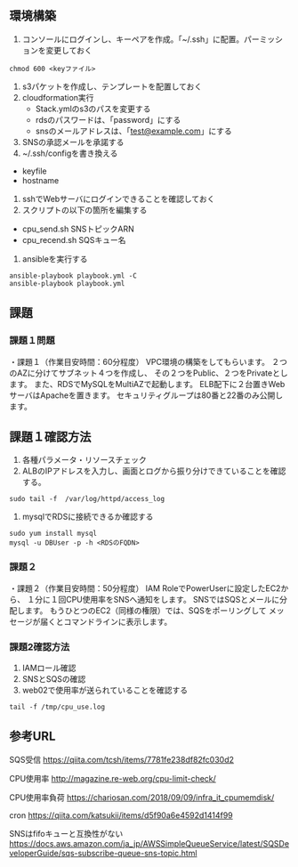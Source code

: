 ## 環境構築
1. コンソールにログインし、キーペアを作成。「~/.ssh」に配置。パーミッションを変更しておく
```
chmod 600 <keyファイル>
```
1. s3パケットを作成し、テンプレートを配置しておく
1. cloudformation実行
    - Stack.ymlのs3のパスを変更する
    - rdsのパスワードは、「password」にする
    - snsのメールアドレスは、「test@example.com」にする
1. SNSの承認メールを承諾する
1. ~/.ssh/configを書き換える
  - keyfile
  - hostname
1. sshでWebサーバにログインできることを確認しておく
1. スクリプトの以下の箇所を編集する
  - cpu_send.sh SNSトピックARN
  - cpu_recend.sh SQSキュー名

1. ansibleを実行する
```
ansible-playbook playbook.yml -C
ansible-playbook playbook.yml
```
## 課題
### 課題１問題
・課題１（作業目安時間：60分程度）
VPC環境の構築をしてもらいます。
２つのAZに分けてサブネット４つを作成し、
その２つをPublic、２つをPrivateとします。
また、RDSでMySQLをMultiAZで起動します。
ELB配下に２台置きWebサーバはApacheを置きます。
セキュリティグループは80番と22番のみ公開します。


## 課題１確認方法
1. 各種パラメータ・リソースチェック
1. ALBのIPアドレスを入力し、画面とログから振り分けできていることを確認する。
```
sudo tail -f  /var/log/httpd/access_log
```

1. mysqlでRDSに接続できるか確認する
```
sudo yum install mysql
mysql -u DBUser -p -h <RDSのFQDN>
```

### 課題２
・課題２（作業目安時間：50分程度）
IAM RoleでPowerUserに設定したEC2から、
１分に１回CPU使用率をSNSへ通知をします。
SNSではSQSとメールに分配します。
もうひとつのEC2（同様の権限）では、SQSをポーリングして
メッセージが届くとコマンドラインに表示します。

### 課題2確認方法
1. IAMロール確認
1. SNSとSQSの確認
1. web02で使用率が送られていることを確認する
```
tail -f /tmp/cpu_use.log
```


## 参考URL
SQS受信
https://qiita.com/tcsh/items/7781fe238df82fc030d2

CPU使用率
http://magazine.re-web.org/cpu-limit-check/

CPU使用率負荷
https://chariosan.com/2018/09/09/infra_it_cpumemdisk/

cron
https://qiita.com/katsukii/items/d5f90a6e4592d1414f99

SNSはfifoキューと互換性がない
https://docs.aws.amazon.com/ja_jp/AWSSimpleQueueService/latest/SQSDeveloperGuide/sqs-subscribe-queue-sns-topic.html
